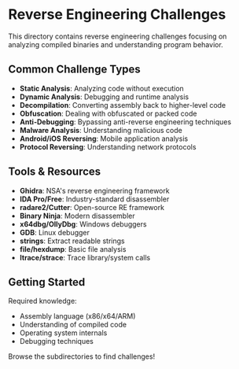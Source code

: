 # Reverse Engineering Challenges

This directory contains reverse engineering challenges focusing on analyzing compiled binaries and understanding program behavior.

## Common Challenge Types

- **Static Analysis**: Analyzing code without execution
- **Dynamic Analysis**: Debugging and runtime analysis
- **Decompilation**: Converting assembly back to higher-level code
- **Obfuscation**: Dealing with obfuscated or packed code
- **Anti-Debugging**: Bypassing anti-reverse engineering techniques
- **Malware Analysis**: Understanding malicious code
- **Android/iOS Reversing**: Mobile application analysis
- **Protocol Reversing**: Understanding network protocols

## Tools & Resources

- **Ghidra**: NSA's reverse engineering framework
- **IDA Pro/Free**: Industry-standard disassembler
- **radare2/Cutter**: Open-source RE framework
- **Binary Ninja**: Modern disassembler
- **x64dbg/OllyDbg**: Windows debuggers
- **GDB**: Linux debugger
- **strings**: Extract readable strings
- **file/hexdump**: Basic file analysis
- **ltrace/strace**: Trace library/system calls

## Getting Started

Required knowledge:
- Assembly language (x86/x64/ARM)
- Understanding of compiled code
- Operating system internals
- Debugging techniques

Browse the subdirectories to find challenges!
